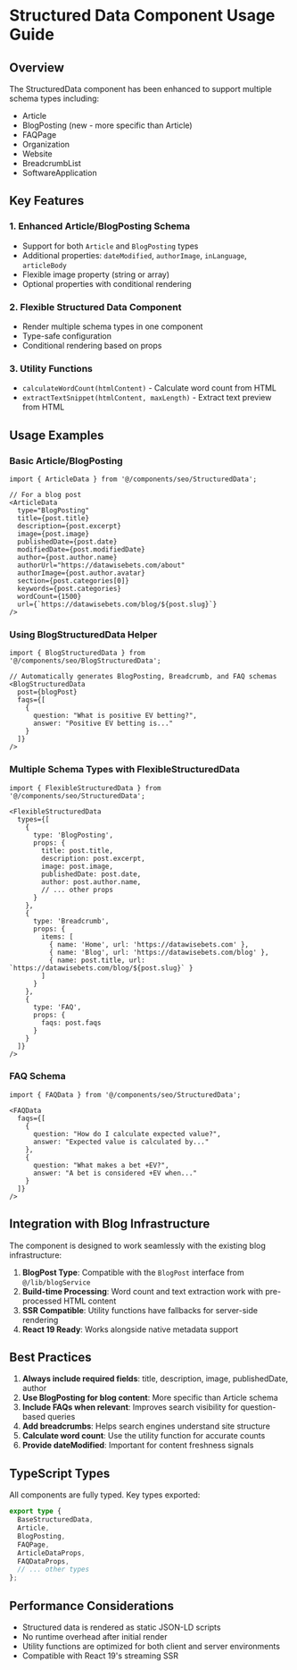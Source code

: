 # Structured Data Component Usage Guide

## Overview

The StructuredData component has been enhanced to support multiple schema types including:
- Article
- BlogPosting (new - more specific than Article)
- FAQPage
- Organization
- Website
- BreadcrumbList
- SoftwareApplication

## Key Features

### 1. Enhanced Article/BlogPosting Schema
- Support for both `Article` and `BlogPosting` types
- Additional properties: `dateModified`, `authorImage`, `inLanguage`, `articleBody`
- Flexible image property (string or array)
- Optional properties with conditional rendering

### 2. Flexible Structured Data Component
- Render multiple schema types in one component
- Type-safe configuration
- Conditional rendering based on props

### 3. Utility Functions
- `calculateWordCount(htmlContent)` - Calculate word count from HTML
- `extractTextSnippet(htmlContent, maxLength)` - Extract text preview from HTML

## Usage Examples

### Basic Article/BlogPosting

```tsx
import { ArticleData } from '@/components/seo/StructuredData';

// For a blog post
<ArticleData
  type="BlogPosting"
  title={post.title}
  description={post.excerpt}
  image={post.image}
  publishedDate={post.date}
  modifiedDate={post.modifiedDate}
  author={post.author.name}
  authorUrl="https://datawisebets.com/about"
  authorImage={post.author.avatar}
  section={post.categories[0]}
  keywords={post.categories}
  wordCount={1500}
  url={`https://datawisebets.com/blog/${post.slug}`}
/>
```

### Using BlogStructuredData Helper

```tsx
import { BlogStructuredData } from '@/components/seo/BlogStructuredData';

// Automatically generates BlogPosting, Breadcrumb, and FAQ schemas
<BlogStructuredData 
  post={blogPost}
  faqs={[
    {
      question: "What is positive EV betting?",
      answer: "Positive EV betting is..."
    }
  ]}
/>
```

### Multiple Schema Types with FlexibleStructuredData

```tsx
import { FlexibleStructuredData } from '@/components/seo/StructuredData';

<FlexibleStructuredData 
  types={[
    {
      type: 'BlogPosting',
      props: {
        title: post.title,
        description: post.excerpt,
        image: post.image,
        publishedDate: post.date,
        author: post.author.name,
        // ... other props
      }
    },
    {
      type: 'Breadcrumb',
      props: {
        items: [
          { name: 'Home', url: 'https://datawisebets.com' },
          { name: 'Blog', url: 'https://datawisebets.com/blog' },
          { name: post.title, url: `https://datawisebets.com/blog/${post.slug}` }
        ]
      }
    },
    {
      type: 'FAQ',
      props: {
        faqs: post.faqs
      }
    }
  ]}
/>
```

### FAQ Schema

```tsx
import { FAQData } from '@/components/seo/StructuredData';

<FAQData 
  faqs={[
    {
      question: "How do I calculate expected value?",
      answer: "Expected value is calculated by..."
    },
    {
      question: "What makes a bet +EV?",
      answer: "A bet is considered +EV when..."
    }
  ]}
/>
```

## Integration with Blog Infrastructure

The component is designed to work seamlessly with the existing blog infrastructure:

1. **BlogPost Type**: Compatible with the `BlogPost` interface from `@/lib/blogService`
2. **Build-time Processing**: Word count and text extraction work with pre-processed HTML content
3. **SSR Compatible**: Utility functions have fallbacks for server-side rendering
4. **React 19 Ready**: Works alongside native metadata support

## Best Practices

1. **Always include required fields**: title, description, image, publishedDate, author
2. **Use BlogPosting for blog content**: More specific than Article schema
3. **Include FAQs when relevant**: Improves search visibility for question-based queries
4. **Add breadcrumbs**: Helps search engines understand site structure
5. **Calculate word count**: Use the utility function for accurate counts
6. **Provide dateModified**: Important for content freshness signals

## TypeScript Types

All components are fully typed. Key types exported:

```typescript
export type {
  BaseStructuredData,
  Article,
  BlogPosting,
  FAQPage,
  ArticleDataProps,
  FAQDataProps,
  // ... other types
};
```

## Performance Considerations

- Structured data is rendered as static JSON-LD scripts
- No runtime overhead after initial render
- Utility functions are optimized for both client and server environments
- Compatible with React 19's streaming SSR